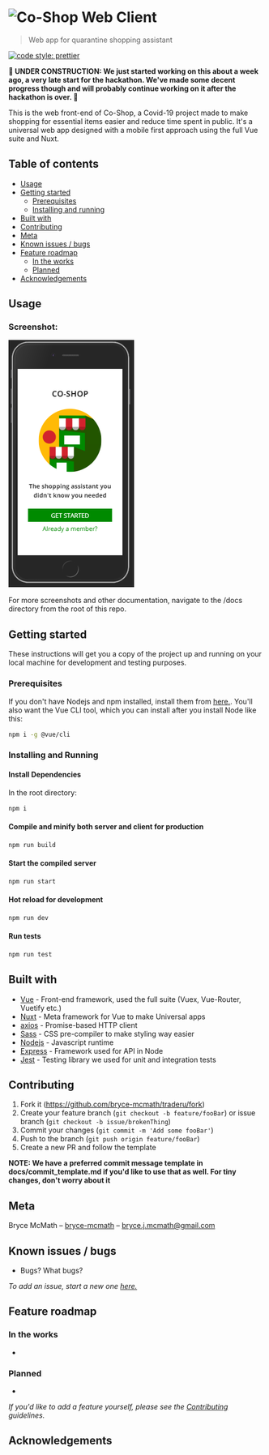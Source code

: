 # ![Co-Shop Web Client](https://github.com/Co-Shop/coshop-web-client/blob/master/docs/logo.png?raw=true)

> Web app for quarantine shopping assistant

<!-- Badges -->

[![code style: prettier](https://img.shields.io/badge/code_style-prettier-ff69b4.svg)](https://github.com/prettier/prettier)

**🚧 UNDER CONSTRUCTION: We just started working on this about a week ago, a very late start for the hackathon. We've made some decent progress though and will probably continue working on it after the hackathon is over. 🚧**

This is the web front-end of Co-Shop, a Covid-19 project made to make shopping for essential items easier and reduce time spent in public. It's a universal web app designed with a mobile first approach using the full Vue suite and Nuxt.

## Table of contents

- [Usage](#usage)
- [Getting started](#getting-started)
  - [Prerequisites](#prerequisites)
  - [Installing and running](#installing-and-running)
- [Built with](#built-with)
- [Contributing](#contributing)
- [Meta](#meta)
- [Known issues / bugs](#known-issues-/-bugs)
- [Feature roadmap](#feature-roadmap)
  - [In the works](#in-the-works)
  - [Planned](#planned)
- [Acknowledgements](#acknowledgements)

## Usage

<!-- Gifs and Screenshots -->

### Screenshot:

![Landing](https://github.com/Co-Shop/coshop-web-client/blob/master/docs/landing.png)

For more screenshots and other documentation, navigate to the /docs directory from the root of this repo.

## Getting started

These instructions will get you a copy of the project up and running on your local machine for development and testing purposes.

### Prerequisites

If you don't have Nodejs and npm installed, install them from [here.](https://nodejs.org/en/). You'll also want the Vue CLI tool, which you can install after you install Node like this:

```sh
npm i -g @vue/cli
```

### Installing and Running

#### Install Dependencies

In the root directory:

```sh
npm i
```

#### Compile and minify both server and client for production

```sh
npm run build
```

#### Start the compiled server

```sh
npm run start
```

#### Hot reload for development

```sh
npm run dev
```

#### Run tests

```sh
npm run test
```

## Built with

- [Vue](https://vuejs.org) - Front-end framework, used the full suite (Vuex, Vue-Router, Vuetify etc.)
- [Nuxt](https://nuxtjs.org) - Meta framework for Vue to make Universal apps
- [axios](https://github.com/axios/axios) - Promise-based HTTP client
- [Sass](https://sass-lang.com) - CSS pre-compiler to make styling way easier
- [Nodejs](https://nodejs.org/en) - Javascript runtime
- [Express](https://expressjs.com) - Framework used for API in Node
- [Jest](https://jestjs.io) - Testing library we used for unit and integration tests

## Contributing

1. Fork it (<https://github.com/bryce-mcmath/traderu/fork>)
2. Create your feature branch (`git checkout -b feature/fooBar`) or issue branch (`git checkout -b issue/brokenThing`)
3. Commit your changes (`git commit -m 'Add some fooBar'`)
4. Push to the branch (`git push origin feature/fooBar`)
5. Create a new PR and follow the template

**NOTE: We have a preferred commit message template in docs/commit_template.md if you'd like to use that as well. For tiny changes, don't worry about it**

## Meta

Bryce McMath – [bryce-mcmath](https://github.com/bryce-mcmath) – bryce.j.mcmath@gmail.com

## Known issues / bugs

- Bugs? What bugs?

_To add an issue, start a new one [here.](https://github.com/bryce-mcmath/traderu/issues)_

## Feature roadmap

### In the works

-

### Planned

-

_If you'd like to add a feature yourself, please see the [Contributing](#contributing) guidelines._

## Acknowledgements
